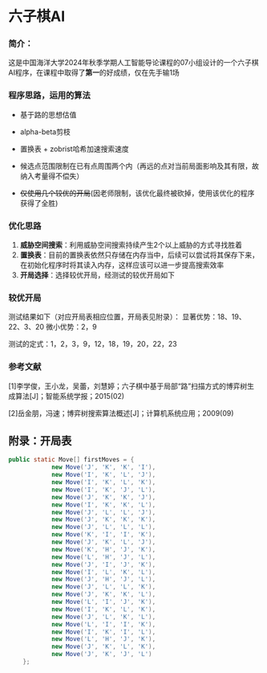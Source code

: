 # 六子棋AI

### 简介：

这是中国海洋大学2024年秋季学期人工智能导论课程的07小组设计的一个六子棋AI程序，在课程中取得了**第一**的好成绩，仅在先手输1场



### 程序思路，运用的算法

* 基于路的思想估值
* alpha-beta剪枝
* 置换表 + zobrist哈希加速搜索速度
* 候选点范围限制在已有点周围两个内（再远的点对当前局面影响及其有限，故纳入考量得不偿失）

* ~~仅使用几个较优的开局~~(因老师限制，该优化最终被砍掉，使用该优化的程序获得了全胜)

### 优化思路

1. **威胁空间搜索**：利用威胁空间搜索持续产生2个以上威胁的方式寻找胜着
2. **置换表**：目前的置换表依然只存储在内存当中，后续可以尝试将其保存下来，在初始化程序时将其读入内存，这样应该可以进一步提高搜索效率
3. **开局选择**：选择较优开局，经测试的较优开局如下

### 较优开局

测试结果如下（对应开局表相应位置，开局表见附录）：
显著优势：18、19、22、3、20
微小优势：2，9

测试的定式：1，2，3，9，12，18，19，20，22，23

### 参考文献

[1]李学俊，王小龙，吴蕾，刘慧婷；六子棋中基于局部“路”扫描方式的博弈树生成算法[J]；智能系统学报；2015(02)

[2]岳金朋，冯速；博弈树搜索算法概述[J]；计算机系统应用；2009(09)



## 附录：开局表

```java
public static Move[] firstMoves = {
            new Move('J', 'K', 'K', 'I'),
            new Move('I', 'K', 'L', 'J'),
            new Move('I', 'K', 'L', 'K'),
            new Move('I', 'K', 'J', 'L'),
            new Move('J', 'K', 'K', 'J'),
            new Move('I', 'K', 'K', 'L'),
            new Move('J', 'L', 'L', 'J'),
            new Move('J', 'K', 'K', 'K'),
            new Move('J', 'L', 'L', 'L'),
            new Move('K', 'I', 'I', 'K'),
            new Move('J', 'K', 'L', 'J'),
            new Move('K', 'H', 'J', 'K'),
            new Move('L', 'H', 'J', 'L'),
            new Move('J', 'I', 'J', 'K'),
            new Move('I', 'L', 'K', 'L'),
            new Move('J', 'H', 'J', 'L'),
            new Move('J', 'L', 'L', 'K'),
            new Move('J', 'K', 'K', 'L'),
            new Move('L', 'I', 'J', 'K'),
            new Move('I', 'K', 'L', 'K'),
            new Move('J', 'L', 'K', 'L'),
            new Move('L', 'I', 'I', 'K'),
            new Move('I', 'K', 'I', 'L'),
            new Move('L', 'H', 'J', 'K'),
            new Move('J', 'K', 'L', 'K'),
            new Move('J', 'K', 'J', 'L')
    };
```


